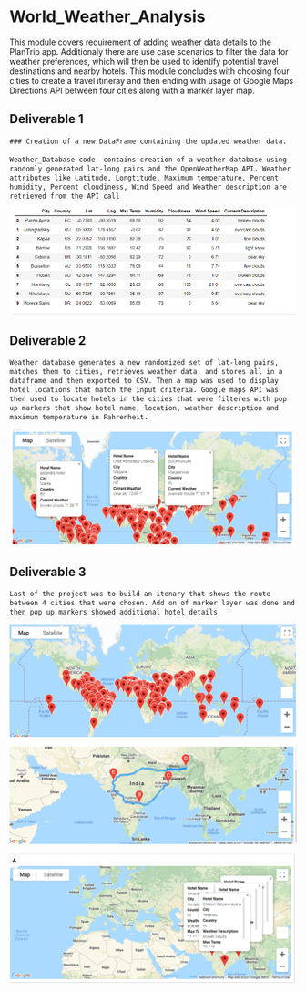# World_Weather_Analysis
  This module covers requirement of adding weather data details to the PlanTrip app. Additionaly there are use case scenarios to filter the data for weather preferences, which will then be used to identify potential travel destinations and nearby hotels. This module concludes with choosing four cities to create a travel itineray and then ending with usage of Google Maps Directions API between four cities along with a marker layer map.


  ## Deliverable 1
    ### Creation of a new DataFrame containing the updated weather data.

    Weather_Database code  contains creation of a weather database using randomly generated lat-long pairs and the OpenWeatherMap API. Weather attributes like Latitude, Longtitude, Maximum temperature, Percent humidity, Percent cloudiness, Wind Speed and Weather description are retrieved from the API call
   
 
![City_data](Weather_Database/City_data.PNG)
 

  ## Deliverable 2

    Weather database generates a new randomized set of lat-long pairs, matches them to cities, retrieves weather data, and stores all in a dataframe and then exported to CSV. Then a map was used to display hotel locations that match the input criteria. Google maps API was then used to locate hotels in the cities that were filteres with pop up markers that show hotel name, location, weather description and maximum temperature in Fahrenheit.

![WeatherPy_vacation_map](Vacation_Search/WeatherPy_vacation_map.PNG)

    

  ## Deliverable 3
    Last of the project was to build an itenary that shows the route between 4 cities that were chosen. Add on of marker layer was done and then pop up markers showed additional hotel details

 
![WeatherPy_travel_map](Vacation_Itinerary/WeatherPy_travel_map.PNG)    
     
![WeatherPy_travel_map_markers_no_popup](Vacation_Itinerary/WeatherPy_travel_map_markers_no_popup.PNG)

![WeatherPy_travel_map_markers](Vacation_Itinerary/WeatherPy_travel_map_markers.PNG)

    
